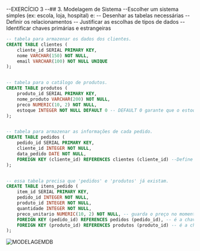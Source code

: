 --EXERCÍCIO 3
--## 3. Modelagem de Sistema 
--Escolher um sistema simples (ex: escola, loja, hospital) e: 
-- Desenhar as tabelas necessárias 
-- Definir os relacionamentos 
-- Justificar as escolhas de tipos de dados 
-- Identificar chaves primárias e estrangeiras 


```sql
-- tabela para armazenar os dados dos clientes.
CREATE TABLE clientes (
    cliente_id SERIAL PRIMARY KEY,
    nome VARCHAR(150) NOT NULL,
    email VARCHAR(100) NOT NULL UNIQUE
);


-- tabela para o catálogo de produtos.
CREATE TABLE produtos (
    produto_id SERIAL PRIMARY KEY,
    nome_produto VARCHAR(200) NOT NULL,
    preco NUMERIC(10, 2) NOT NULL,
    estoque INTEGER NOT NULL DEFAULT 0 -- DEFAULT 0 garante que o estoque inicial seja 0 caso não seja informado no registro.
);


-- tabela para armazenar as informações de cada pedido.
CREATE TABLE pedidos (
    pedido_id SERIAL PRIMARY KEY,
    cliente_id INTEGER NOT NULL,
    data_pedido DATE NOT NULL, 
    FOREIGN KEY (cliente_id) REFERENCES clientes (cliente_id) --Define a conexão entre pedidos e clientes
);


-- essa tabela precisa que 'pedidos' e 'produtos' já existam.
CREATE TABLE itens_pedido (
    item_id SERIAL PRIMARY KEY,
    pedido_id INTEGER NOT NULL,
    produto_id INTEGER NOT NULL,
    quantidade INTEGER NOT NULL,
    preco_unitario NUMERIC(10, 2) NOT NULL, -- guarda o preço no momento da compra.
    FOREIGN KEY (pedido_id) REFERENCES pedidos (pedido_id), -- é a chave estrangeira pra conexão com a tabela de pedidos
    FOREIGN KEY (produto_id) REFERENCES produtos (produto_id) -- é a chave estrangeira pra conexão com a tabela de produtos
);

```

![MODELAGEMDB](https://github.com/mulinco/instituto_consuelo/blob/main/aula01/imgs/modelagembanco.png?raw=true)
